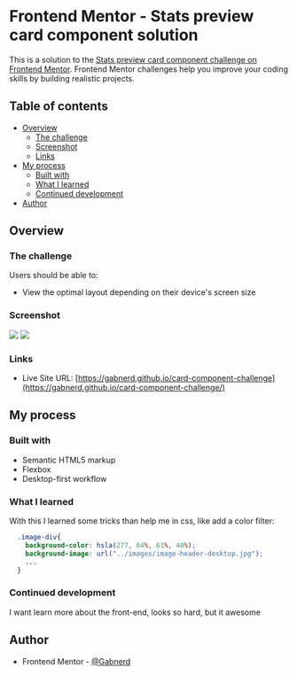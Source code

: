 # Frontend Mentor - Stats preview card component solution

This is a solution to the [Stats preview card component challenge on Frontend Mentor](https://www.frontendmentor.io/challenges/stats-preview-card-component-8JqbgoU62). Frontend Mentor challenges help you improve your coding skills by building realistic projects. 

## Table of contents

- [Overview](#overview)
  - [The challenge](#the-challenge)
  - [Screenshot](#screenshot)
  - [Links](#links)
- [My process](#my-process)
  - [Built with](#built-with)
  - [What I learned](#what-i-learned)
  - [Continued development](#continued-development)
- [Author](#author)

## Overview

### The challenge

Users should be able to:

- View the optimal layout depending on their device's screen size

### Screenshot

![](./prints/desktop-print.jpg)
![](./prints/mobile-print.jpg)

### Links

- Live Site URL: [https://gabnerd.github.io/card-component-challenge](https://gabnerd.github.io/card-component-challenge/)

## My process

### Built with

- Semantic HTML5 markup
- Flexbox
- Desktop-first workflow

### What I learned

With this I learned some tricks than help me in css, like add a color filter:

```css
  .image-div{
    background-color: hsla(277, 64%, 61%, 40%);
    background-image: url("../images/image-header-desktop.jpg");
    ...
  }
```

### Continued development

I want learn more about the front-end, looks so hard, but it awesome
## Author

- Frontend Mentor - [@Gabnerd](https://www.frontendmentor.io/profile/Gabnerd)
